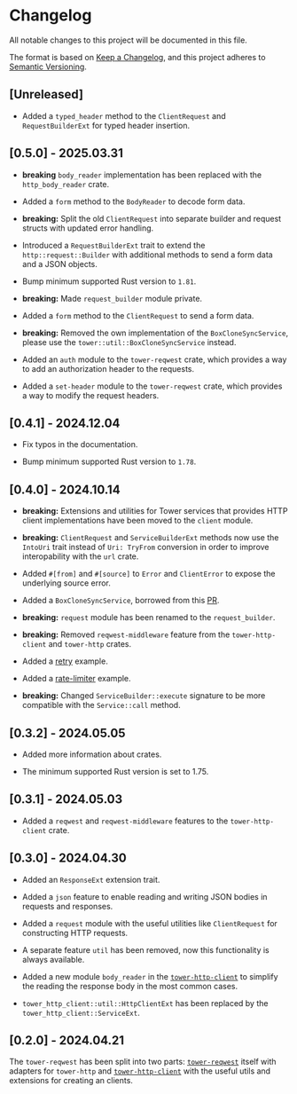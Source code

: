 # Changelog

All notable changes to this project will be documented in this file.

The format is based on [Keep a Changelog](https://keepachangelog.com/en/1.1.0/),
and this project adheres to
[Semantic Versioning](https://semver.org/spec/v2.0.0.html).

## [Unreleased]

- Added a `typed_header` method to the `ClientRequest` and `RequestBuilderExt`
  for typed header insertion.

## [0.5.0] - 2025.03.31

- **breaking** `body_reader` implementation has been replaced with the
  `http_body_reader` crate.

- Added a `form` method to the `BodyReader` to decode form data.

- **breaking:** Split the old `ClientRequest` into separate builder and request
  structs with updated error handling.

- Introduced a `RequestBuilderExt` trait to extend the `http::request::Builder`
  with additional methods to send a form data and a JSON objects.

- Bump minimum supported Rust version to `1.81`.

- **breaking:** Made `request_builder` module private.

- Added a `form` method to the `ClientRequest` to send a form data.

- **breaking:** Removed the own implementation of the `BoxCloneSyncService`,
  please use the `tower::util::BoxCloneSyncService` instead.

- Added an `auth` module to the `tower-reqwest` crate, which provides a way to
  add an authorization header to the requests.

- Added a `set-header` module to the `tower-reqwest` crate, which provides a way
  to modify the request headers.

## [0.4.1] - 2024.12.04

- Fix typos in the documentation.

- Bump minimum supported Rust version to `1.78`.

## [0.4.0] - 2024.10.14

- **breaking:** Extensions and utilities for Tower services that provides HTTP
  client implementations have been moved to the `client` module.

- **breaking:** `ClientRequest` and `ServiceBuilderExt` methods now use the
  `IntoUri` trait instead of `Uri: TryFrom` conversion in order to improve
  interopability with the `url` crate.

- Added `#[from]` and `#[source]` to `Error` and `ClientError` to expose the
  underlying source error.

- Added a `BoxCloneSyncService`, borrowed from this
  [PR](https://github.com/tower-rs/tower/pull/777).

- **breaking:** `request` module has been renamed to the `request_builder`.

- **breaking:** Removed `reqwest-middleware` feature from the
  `tower-http-client` and `tower-http` crates.

- Added a [retry](tower-http-client/examples/retry.rs) example.

- Added a [rate-limiter](tower-http-client/examples/rate_limiter.rs) example.

- **breaking:** Changed `ServiceBuilder::execute` signature to be more
  compatible with the `Service::call` method.

## [0.3.2] - 2024.05.05

- Added more information about crates.

- The minimum supported Rust version is set to 1.75.

## [0.3.1] - 2024.05.03

- Added a `reqwest` and `reqwest-middleware` features to the `tower-http-client`
  crate.

## [0.3.0] - 2024.04.30

- Added an `ResponseExt` extension trait.

- Added a `json` feature to enable reading and writing JSON bodies in requests
  and responses.

- Added a `request` module with the useful utilities like `ClientRequest` for
  constructing HTTP requests.

- A separate feature `util` has been removed, now this functionality is always
  available.

- Added a new module `body_reader` in the [`tower-http-client`] to simplify the
  reading the response body in the most common cases.

- `tower_http_client::util::HttpClientExt` has been replaced by the
  `tower_http_client::ServiceExt`.

## [0.2.0] - 2024.04.21

The `tower-reqwest` has been split into two parts: [`tower-reqwest`] itself with
adapters for `tower-http` and [`tower-http-client`] with the useful utils and
extensions for creating an clients.

[`tower-http-client`]: tower-reqwest
[`tower-reqwest`]: tower-http-client
